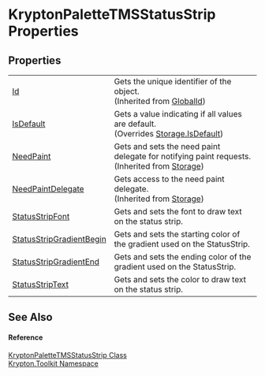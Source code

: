 # KryptonPaletteTMSStatusStrip Properties




## Properties
<table>
<tr>
<td><a href="71a6846f-bfb6-fb58-b361-6b43ae0583a8.md">Id</a></td>
<td>Gets the unique identifier of the object.<br />(Inherited from <a href="9ef2ca3a-e03e-8927-105a-2f9a6fbdf849.md">GlobalId</a>)</td></tr>
<tr>
<td><a href="58721b27-fea3-3e59-9514-59d037028d09.md">IsDefault</a></td>
<td>Gets a value indicating if all values are default.<br />(Overrides <a href="bbc0e831-9474-3bce-65dc-0625d793d8c1.md">Storage.IsDefault</a>)</td></tr>
<tr>
<td><a href="097a0f47-e60c-4bf7-802c-8391c6d8feff.md">NeedPaint</a></td>
<td>Gets and sets the need paint delegate for notifying paint requests.<br />(Inherited from <a href="8406cf55-79a3-e579-4094-be084e489431.md">Storage</a>)</td></tr>
<tr>
<td><a href="879ca7f2-32c5-8581-44f2-c7aee6491db2.md">NeedPaintDelegate</a></td>
<td>Gets access to the need paint delegate.<br />(Inherited from <a href="8406cf55-79a3-e579-4094-be084e489431.md">Storage</a>)</td></tr>
<tr>
<td><a href="a04c9e03-402a-4eea-5ef9-6229da353de2.md">StatusStripFont</a></td>
<td>Gets and sets the font to draw text on the status strip.</td></tr>
<tr>
<td><a href="dd6aac59-b3b8-1a67-86b6-8afb7db4d8a7.md">StatusStripGradientBegin</a></td>
<td>Gets and sets the starting color of the gradient used on the StatusStrip.</td></tr>
<tr>
<td><a href="1e580327-8c64-74b0-811e-bb33f4685717.md">StatusStripGradientEnd</a></td>
<td>Gets and sets the ending color of the gradient used on the StatusStrip.</td></tr>
<tr>
<td><a href="6b6e747e-4151-6857-249d-4eedbb6cd593.md">StatusStripText</a></td>
<td>Gets and sets the color to draw text on the status strip.</td></tr>
</table>

## See Also


#### Reference
<a href="0a96f85c-4e50-0d88-2cd2-66563f82fd7c.md">KryptonPaletteTMSStatusStrip Class</a>  
<a href="79d2eac2-21f4-54ff-7552-b20c33c30600.md">Krypton.Toolkit Namespace</a>  
